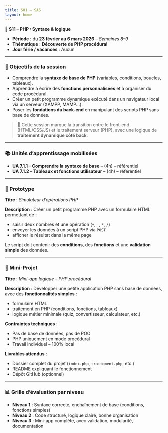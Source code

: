 ```yaml
---
title: S01 – SAS 
layout: home
---
```


**📅 S11 – PHP : Syntaxe & logique**

- **Période** : du **23 février au 6 mars 2026** – *Semaines 8–9*
- **Thématique** : **Découverte de PHP procédural**
- **Jour férié / vacances** : Aucun

---

### 🧭 Objectifs de la session

* Comprendre la **syntaxe de base de PHP** (variables, conditions, boucles, tableaux).
* Apprendre à écrire des **fonctions personnalisées** et à organiser du code procédural.
* Créer un petit programme dynamique exécuté dans un navigateur local via un serveur (XAMPP, MAMP...).
* Poser les **fondations du back-end** en manipulant des scripts PHP sans base de données.

> 🔁 Cette session marque la transition entre le front-end (HTML/CSS/JS) et le traitement serveur (PHP), avec une logique de **traitement dynamique côté back**.

---

### 📚 Unités d’apprentissage mobilisées

* **UA 7.1.1 – Comprendre la syntaxe de base** – (4h) – référentiel
* **UA 7.1.2 – Tableaux et fonctions utilisateur** – (4h) – référentiel

---

### 🧩 Prototype

**Titre** : *Simulateur d’opérations PHP*

**Description** :
Créer un petit programme PHP avec un formulaire HTML permettant de :

* saisir deux nombres et une opération (`+`, `-`, `*`, `/`)
* envoyer les données à un script PHP via `POST`
* afficher le résultat dans la même page

Le script doit contenir des **conditions**, des **fonctions** et une **validation simple** des données.

---

### 🧪 Mini-Projet

**Titre** : *Mini-app logique – PHP procédural*

**Description** :
Développer une petite application PHP sans base de données, avec des **fonctionnalités simples** :

* formulaire HTML
* traitement en PHP (conditions, fonctions, tableaux)
* logique métier minimale (quiz, convertisseur, calculateur, etc.)

**Contraintes techniques** :

* Pas de base de données, pas de POO
* PHP uniquement en mode procédural
* Travail individuel – 100% local

**Livrables attendus** :

* Dossier complet du projet (`index.php`, `traitement.php`, etc.)
* README expliquant le fonctionnement
* Dépôt GitHub (optionnel)

---

### 📊 Grille d’évaluation par niveau

* **Niveau 1** : Syntaxe correcte, enchaînement de base (conditions, fonctions simples)
* **Niveau 2** : Code structuré, logique claire, bonne organisation
* **Niveau 3** : Mini-app complète, avec validation, modularité, documentation
